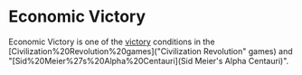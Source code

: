 # Economic Victory

Economic Victory is one of the [victory](victory) conditions in the [Civilization%20Revolution%20games]("Civilization Revolution" games) and "[Sid%20Meier%27s%20Alpha%20Centauri](Sid Meier's Alpha Centauri)".